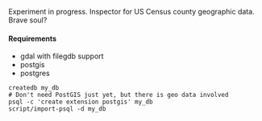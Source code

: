 Experiment in progress. Inspector for US Census county geographic data.  Brave soul?

#### Requirements

* gdal with filegdb support
* postgis
* postgres

```
createdb my_db
# Don't need PostGIS just yet, but there is geo data involved
psql -c 'create extension postgis' my_db
script/import-psql -d my_db
```
